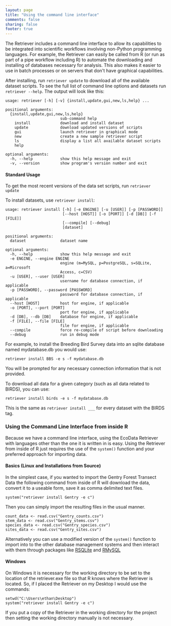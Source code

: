 ```yaml
---
layout: page
title: "Using the command line interface"
comments: false
sharing: false
footer: true
---
```


The Retriever includes a command line interface to allow its
capabilities to be integrated into scientific workflows involving
non-Python programming languages. For example, the Retriever can easily
be called from R (or run as part of a pipe workflow including R) to
automate the downloading and installing of databases necessary for
analysis. This also makes it easier to use in batch processes or on
servers that don't have graphical capabilities.

After installing, run `retriever update` to download all of the
available dataset scripts. To see the full list of command line options
and datasets run `retriever --help`. The output will look like this:

    usage: retriever [-h] [-v] {install,update,gui,new,ls,help} ...

    positional arguments:
      {install,update,gui,new,ls,help}
                            sub-command help
        install             download and install dataset
        update              download updated versions of scripts
        gui                 launch retriever in graphical mode
        new                 create a new sample retriever script
        ls                  display a list all available dataset scripts
        help

    optional arguments:
      -h, --help            show this help message and exit
      -v, --version         show program's version number and exit

#### Standard Usage

To get the most recent versions of the data set scripts, run
`retriever update`

To install datasets, use `retriever install`:

    usage: retriever install [-h] [-e ENGINE] [-u [USER]] [-p [PASSWORD]]
                             [--host [HOST]] [-o [PORT]] [-d [DB]] [-f [FILE]]
                             [--compile] [--debug]
                             [dataset]

    positional arguments:
      dataset               dataset name

    optional arguments:
      -h, --help            show this help message and exit
      -e ENGINE, --engine ENGINE
                            engine (m=MySQL, p=PostgreSQL, s=SQLite, a=Microsoft
                            Access, c=CSV)
      -u [USER], --user [USER]
                            username for database connection, if applicable
      -p [PASSWORD], --password [PASSWORD]
                            password for database connection, if applicable
      --host [HOST]         host for engine, if applicable
      -o [PORT], --port [PORT]
                            port for engine, if applicable
      -d [DB], --db [DB]    database for engine, if applicable
      -f [FILE], --file [FILE]
                            file for engine, if applicable
      --compile             force re-compile of script before downloading
      --debug               run in debug mode

For example, to install the Breeding Bird Survey data into an sqlite
database named mydatabase.db you would use:

    retriever install BBS -e s -f mydatabase.db

You will be prompted for any necessary connection information that is
not provided.

To download all data for a given category (such as all data related to
BIRDS), you can use:

    retriever install birds -e s -f mydatabase.db

This is the same as `retriever install ___` for every dataset with the
BIRDS tag.

### Using the Command Line Interface from inside R

Because we have a command line interface, using the EcoData Retriever
with languages other than the one it is written in is easy. Using the
Retriever from inside of R just requires the use of the `system()`
function and your preferred approach for importing data.

#### Basics (Linux and Installations from Source)

In the simplest case, if you wanted to import the Gentry Forest Transect
Data the following command from inside of R will download the data,
convert it to a useable form, save it as comma delimited text files.

    system("retriever install Gentry -e c")

Then you can simply import the resulting files in the usual manner.

    count_data <- read.csv("Gentry_counts.csv")
    stem_data <- read.csv("Gentry_stems.csv")
    species_data <- read.csv("Gentry_species.csv")
    sites_data <- read.csv("Gentry_sites.csv")

Alternatively you can use a modified version of the `system()` function
to import into to the other database management systems and then
interact with them through packages like
[RSQLite](http://cran.r-project.org/web/packages/RSQLite/index.html) and
[RMySQL](http://cran.r-project.org/web/packages/RMySQL/index.html)

#### Windows

On Windows it is necessary for the working directory to be set to the
location of the retriever.exe file so that R knows where the Retriever
is located. So, if I placed the Retriever on my Desktop I would use the
commands:

    setwd("C:\Users\ethan\Desktop")
    system("retriever install Gentry -e c")

If you put a copy of the Retriever in the working directory for the
project then setting the working directory manually is not necessary.
